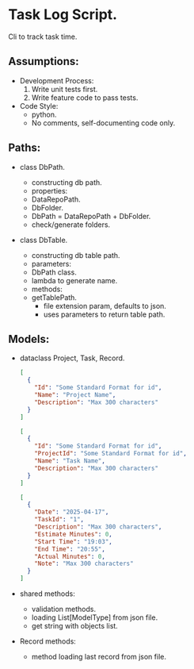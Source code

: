 # Task Log Script.

Cli to track task time.

## Assumptions:

- Development Process:
  1. Write unit tests first.
  2. Write feature code to pass tests.
- Code Style:
  - python.
  - No comments, self-documenting code only.

## Paths:

- class DbPath.

  - constructing db path.
  - properties:
  - DataRepoPath.
  - DbFolder.
  - DbPath = DataRepoPath + DbFolder.
  - check/generate folders.

- class DbTable.
  - constructing db table path.
  - parameters:
  - DbPath class.
  - lambda to generate name.
  - methods:
  - getTablePath.
    - file extension param, defaults to json.
    - uses parameters to return table path.

## Models:

- dataclass Project, Task, Record.

  ```json
  [
    {
      "Id": "Some Standard Format for id",
      "Name": "Project Name",
      "Description": "Max 300 characters"
    }
  ]
  ```

  ```json
  [
    {
      "Id": "Some Standard Format for id",
      "ProjectId": "Some Standard Format for id",
      "Name": "Task Name",
      "Description": "Max 300 characters"
    }
  ]
  ```

  ```json
  [
    {
      "Date": "2025-04-17",
      "TaskId": "1",
      "Description": "Max 300 characters",
      "Estimate Minutes": 0,
      "Start Time": "19:03",
      "End Time": "20:55",
      "Actual Minutes": 0,
      "Note": "Max 300 characters"
    }
  ]
  ```

- shared methods:

  - validation methods.
  - loading List[ModelType] from json file.
  - get string with objects list.

- Record methods:
  - method loading last record from json file.

